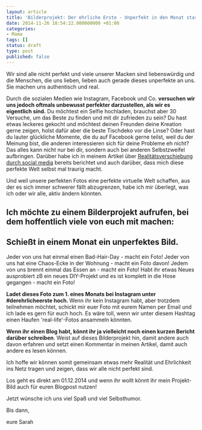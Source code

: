 ```yaml
---
layout: article
title: 'Bilderprojekt: Der ehrliche Erste - Unperfekt in den Monat starten'
date: 2014-11-26 18:54:22.000000000 +01:00
categories:
- Mama
tags: []
status: draft
type: post
published: false
---
```

Wir sind alle nicht perfekt und viele unserer Macken sind liebenswürdig und die Menschen, die uns lieben, lieben auch gerade dieses unperfekte an uns. Sie machen uns authentisch und real.

Durch die sozialen Medien wie Instagram, Facebook und Co. <strong>versuchen wir uns jedoch oftmals unbewusst perfekter darzustellen, als wir es eigentlich sind.</strong> Du möchtest ein Selfie hochladen, brauchst aber 30 Versuche, um das Beste zu finden und mit dir zufrieden zu sein? Du hast etwas leckeres gekocht und möchtest deinen Freunden deine Kreation gerne zeigen, holst dafür aber die beste Tischdeko vor die Linse? Oder hast du lauter glückliche Momente, die du auf Facebook gerne teilst, weil du der Meinung bist, die anderen interessieren sich für deine Probleme eh nicht? Das alles kann nicht nur bei dir, sondern auch bei anderen Selbstzweifel aufbringen. Darüber habe ich in meinem Artikel über <a title="Mama unter Stress: Realitätsverschiebung durch Pinterest und Co?" href="http://mamagogik.wordpress.com/2014/11/26/mama-unter-stress-realitatsverschiebung-durch-pinterest-und-co/" target="_blank">Realitätsverschiebung durch social media</a> bereits berichtet und auch darüber, dass mich diese perfekte Welt selbst mal traurig macht.

Und weil unsere perfekten Fotos eine perfekte virtuelle Welt schaffen, aus der es sich immer schwerer fällt abzugrenzen, habe ich mir überlegt, was ich oder wir alle, aktiv ändern könnten.

## Ich möchte zu einem Bilderprojekt aufrufen, bei dem hoffentlich viele von euch mit machen:



## Schießt in einem Monat ein unperfektes Bild. 
Jeder von uns hat einmal einen Bad-Hair-Day - macht ein Foto!
Jeder von uns hat eine Chaos-Ecke in der Wohnung - macht ein Foto davon!
Jedem von uns brennt einmal das Essen an - macht ein Foto!
Habt ihr etwas Neues ausprobiert zB ein neues DIY-Projekt und es ist komplett in die Hose gegangen - macht ein Foto!

<strong>Ladet dieses Foto zum 1. eines Monats bei Instagram unter #derehrlicheerste hoch. </strong>Wenn ihr kein Instagram habt, aber trotzdem teilnehmen möchtet, schickt mir euer Foto mit eurem Namen per Email und ich lade es gern für euch hoch. Es wäre toll, wenn wir unter diesem Hashtag einen Haufen 'real-life'-Fotos ansammeln könnten.

<strong>Wenn ihr einen Blog habt, könnt ihr ja vielleicht noch einen kurzen Bericht darüber schreiben</strong>. Weist auf dieses Bilderprojekt hin, damit andere auch davon erfahren und setzt einen Kommentar in meinen Artikel, damit auch andere es lesen können. 

Ich hoffe wir können somit gemeinsam etwas mehr Realität und Ehrlichkeit ins Netz tragen und zeigen, dass wir alle nicht perfekt sind.

Los geht es direkt am 01.12.2014 und wenn ihr wollt könnt ihr mein Projekt-Bild auch für euren Blogpost nutzen!

Jetzt wünsche ich uns viel Spaß und viel Selbsthumor.

Bis dann,

eure Sarah

